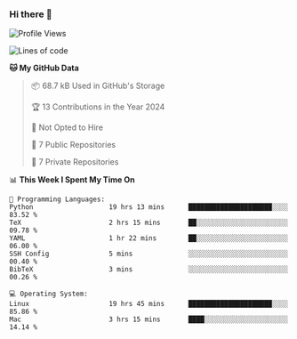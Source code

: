### Hi there 👋

<!--
**huayuan4396/huayuan4396** is a ✨ _special_ ✨ repository because its `README.md` (this file) appears on your GitHub profile.

Here are some ideas to get you started:

- 🔭 I’m currently working on ...
- 🌱 I’m currently learning ...
- 👯 I’m looking to collaborate on ...
- 🤔 I’m looking for help with ...
- 💬 Ask me about ...
- 📫 How to reach me: ...
- 😄 Pronouns: ...
- ⚡ Fun fact: ...
-->

<!--START_SECTION:waka-->
![Profile Views](http://img.shields.io/badge/Profile%20Views-0-blue)

![Lines of code](https://img.shields.io/badge/From%20Hello%20World%20I%27ve%20Written-252.2%20thousand%20lines%20of%20code-blue)

**🐱 My GitHub Data** 

> 📦 68.7 kB Used in GitHub's Storage 
 > 
> 🏆 13 Contributions in the Year 2024
 > 
> 🚫 Not Opted to Hire
 > 
> 📜 7 Public Repositories 
 > 
> 🔑 7 Private Repositories 
 > 
📊 **This Week I Spent My Time On** 

```text
💬 Programming Languages: 
Python                   19 hrs 13 mins      █████████████████████░░░░   83.52 % 
TeX                      2 hrs 15 mins       ██░░░░░░░░░░░░░░░░░░░░░░░   09.78 % 
YAML                     1 hr 22 mins        ██░░░░░░░░░░░░░░░░░░░░░░░   06.00 % 
SSH Config               5 mins              ░░░░░░░░░░░░░░░░░░░░░░░░░   00.40 % 
BibTeX                   3 mins              ░░░░░░░░░░░░░░░░░░░░░░░░░   00.26 % 

💻 Operating System: 
Linux                    19 hrs 45 mins      █████████████████████░░░░   85.86 % 
Mac                      3 hrs 15 mins       ████░░░░░░░░░░░░░░░░░░░░░   14.14 % 
```


<!--END_SECTION:waka-->
